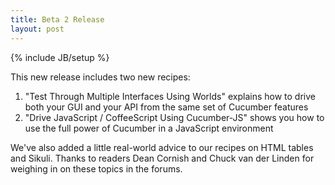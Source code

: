 ```yaml
---
title: Beta 2 Release
layout: post
---
```

{% include JB/setup %}
<!-- -*- coding: utf-8 -*- -->

This new release includes two new recipes:

1. "Test Through Multiple Interfaces Using Worlds" explains how to drive both your GUI and your API from the same set of Cucumber features
1. "Drive JavaScript / CoffeeScript Using Cucumber-JS" shows you how to use the full power of Cucumber in a JavaScript environment

We've also added a little real-world advice to our recipes on HTML
tables and Sikuli.  Thanks to readers Dean Cornish and Chuck van der
Linden for weighing in on these topics in the forums.
